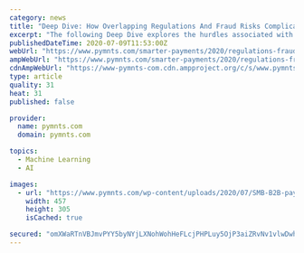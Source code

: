 ```yaml
---
category: news
title: "Deep Dive: How Overlapping Regulations And Fraud Risks Complicate SMBs’ B2B Cross-Border Payments"
excerpt: "The following Deep Dive explores the hurdles associated with sending and ... Use of security systems that rely on machine learning, with an automated program inspecting cross-border transactions to detect any suspicious activity, can help either stop ..."
publishedDateTime: 2020-07-09T11:53:00Z
webUrl: "https://www.pymnts.com/smarter-payments/2020/regulations-fraud-b2b-payments/"
ampWebUrl: "https://www.pymnts.com/smarter-payments/2020/regulations-fraud-b2b-payments/amp/"
cdnAmpWebUrl: "https://www-pymnts-com.cdn.ampproject.org/c/s/www.pymnts.com/smarter-payments/2020/regulations-fraud-b2b-payments/amp/"
type: article
quality: 31
heat: 31
published: false

provider:
  name: pymnts.com
  domain: pymnts.com

topics:
  - Machine Learning
  - AI

images:
  - url: "https://www.pymnts.com/wp-content/uploads/2020/07/SMB-B2B-payments-457x305.jpg"
    width: 457
    height: 305
    isCached: true

secured: "omXWaRTnVBJmvPYY5byNYjLXNohWohHeFLcjPHPLuy5OjP3aiZRvNv1vlwDwhEk/wgZPZlGBB2nPILT7vi2FjGYb/0P6YB50pn3uu1qpKNfgu4fvNnHZItU4PxXKi2BSz5U5XutED1NjwvhkX1xF0RaClEX5eSg1jZxHYRIJqSy7VOqIiBZ8R9yblYEglq6Lm4+QNmNwv001MslUIxowtelW/0Ip6rkUYDmnZl4QLOBYCMxPReTQ4Wn06NryKe2Vug+qP+gu3KZ/GL+GBoWgftMxJ9jSPW8/q0UVy2ctfBiZ8v/HAWlP86NKZCo4P7clcCsC06wbWlHL0E5oDHsGKg==;dI7/PPJPIeMMERt+xiqvAA=="
---
```


